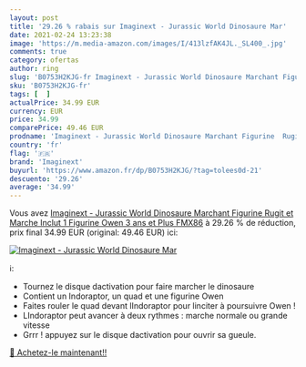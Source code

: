```yaml
---
layout: post
title: '29.26 % rabais sur Imaginext - Jurassic World Dinosaure Mar'
date: 2021-02-24 13:23:38
image: 'https://m.media-amazon.com/images/I/413lzfAK4JL._SL400_.jpg'
comments: true
category: ofertas
author: ring
slug: 'B0753H2KJG-fr Imaginext - Jurassic World Dinosaure Marchant Figurine...'
sku: 'B0753H2KJG-fr'
tags: [  ]
actualPrice: 34.99 EUR
currency: EUR
price: 34.99
comparePrice: 49.46 EUR
prodname: 'Imaginext - Jurassic World Dinosaure Marchant Figurine  Rugit et Marche  Inclut 1 Figurine Owen  3 ans et Plus  FMX86'
country: 'fr'
flag: '🇫🇷'
brand: 'Imaginext'
buyurl: 'https://www.amazon.fr/dp/B0753H2KJG/?tag=tolees0d-21'
descuento: '29.26'
average: '34.99'
---
```


Vous avez [Imaginext - Jurassic World Dinosaure Marchant Figurine  Rugit et Marche  Inclut 1 Figurine Owen  3 ans et Plus  FMX86](https://www.amazon.fr/dp/B0753H2KJG/?tag=tolees0d-21)  à  29.26 % de réduction, prix final  34.99 EUR (original: 49.46 EUR) ici:

[![Imaginext - Jurassic World Dinosaure Mar](https://m.media-amazon.com/images/I/413lzfAK4JL._SL400_.jpg)](https://www.amazon.fr/dp/B0753H2KJG/?tag=tolees0d-21)

ℹ️:

- Tournez le disque dactivation pour faire marcher le dinosaure
- Contient un Indoraptor, un quad et une figurine Owen
- Faites rouler le quad devant lIndoraptor pour linciter à poursuivre Owen !
- LIndoraptor peut avancer à deux rythmes : marche normale ou grande vitesse
- Grrr ! appuyez sur le disque dactivation pour ouvrir sa gueule.

[🛒 Achetez-le maintenant!!](https://www.amazon.fr/dp/B0753H2KJG/?tag=tolees0d-21)
